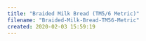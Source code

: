 ```yaml
---
title: "Braided Milk Bread (TM5/6 Metric)"
filename: "Braided-Milk-Bread-TM56-Metric"
created: 2020-02-03 15:59:19
---
```

